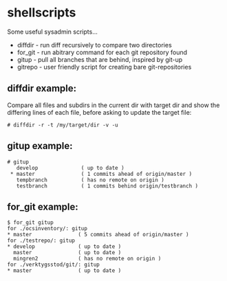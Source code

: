 shellscripts
============

Some useful sysadmin scripts...

* diffdir - run diff recursively to compare two directories
* for_git - run abitrary command for each git repository found
* gitup   - pull all branches that are behind, inspired by git-up
* gitrepo - user friendly script for creating bare git-repositories

diffdir example:
----------------
  Compare all files and subdirs in the current dir with target dir
  and show the differing lines of each file, before asking to update the
  target file:
```shell
# diffdir -r -t /my/target/dir -v -u
```

gitup example:
----------------
```shell
# gitup
   develop              ( up to date )
 * master               ( 1 commits ahead of origin/master )
   tempbranch           ( has no remote on origin )
   testbranch           ( 1 commits behind origin/testbranch )
```

for_git example:
----------------
```shell
$ for_git gitup
for ./ocsinventory/: gitup
* master               ( 5 commits ahead of origin/master )
for ./testrepo/: gitup
* develop              ( up to date )   
  master               ( up to date )
  mingren2             ( has no remote on origin )
for ./verktygsstod/git/: gitup
* master               ( up to date )
```
